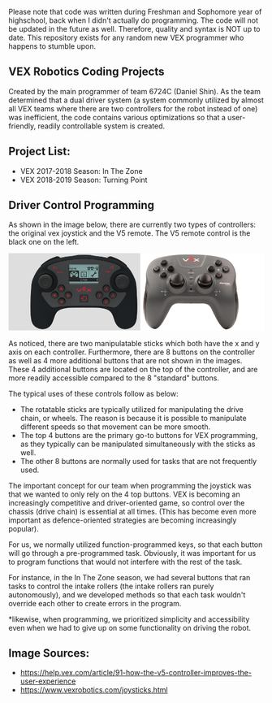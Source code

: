 Please note that code was written during Freshman and Sophomore year of highschool, back when I didn't actually do programming. The code will not be updated in the future as well. Therefore, quality and syntax is NOT up to date. This repository exists for any random new VEX programmer who happens to stumble upon. 

## VEX Robotics Coding Projects

Created by the main programmer of team 6724C (Daniel Shin). As the team determined that a dual driver system (a system commonly utilized by almost all VEX teams where there are two controllers for the robot instead of one) was inefficient, the code contains various optimizations so that a user-friendly, readily controllable system is created.

## Project List:
* VEX 2017-2018 Season: In The Zone
* VEX 2018-2019 Season: Turning Point

## Driver Control Programming

As shown in the image below, there are currently two types of controllers: the original vex joystick and the V5 remote. The V5 remote control is the black one on the left.

![1](assets/joysticks.png)

As noticed, there are two manipulatable sticks which both have the x and y axis on each controller. Furthermore, there are 8 buttons on the controller as well as 4 more additional buttons that are not shown in the images. These 4 additional buttons are located on the top of the controller, and are more readily accessible compared to the 8 "standard" buttons.  
  
The typical uses of these controls follow as below:

* The rotatable sticks are typically utilized for manipulating the drive chain, or wheels. The reason is because it is possible to manipulate different speeds so that movement can be more smooth.
* The top 4 buttons are the primary go-to buttons for VEX programming, as they typically can be manipulated simultaneously with the sticks as well.
* The other 8 buttons are normally used for tasks that are not frequently used.

The important concept for our team when programming the joystick was that we wanted to only rely on the 4 top buttons. VEX is becoming an increasingly competitive and driver-oriented game, so control over the chassis (drive chain) is essential at all times. (This has become even more important as defence-oriented strategies are becoming increasingly popular).  
  
For us, we normally utilized function-programmed keys, so that each button will go through a pre-programmed task. Obviously, it was important for us to program functions that would not interfere with the rest of the task.  
  
For instance, in the In The Zone season, we had several buttons that ran tasks to control the intake rollers (the intake rollers ran purely autonomously), and we developed methods so that each task wouldn't override each other to create errors in the program.  
  
*likewise, when programming, we prioritized simplicity and accessibility even when we had to give up on some functionality on driving the robot. 

## Image Sources:
* https://help.vex.com/article/91-how-the-v5-controller-improves-the-user-experience
* https://www.vexrobotics.com/joysticks.html
